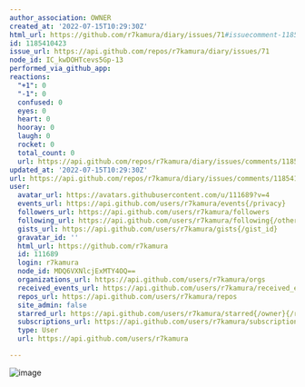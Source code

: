 ```yaml
---
author_association: OWNER
created_at: '2022-07-15T10:29:30Z'
html_url: https://github.com/r7kamura/diary/issues/71#issuecomment-1185410423
id: 1185410423
issue_url: https://api.github.com/repos/r7kamura/diary/issues/71
node_id: IC_kwDOHTcevs5Gp-13
performed_via_github_app: 
reactions:
  "+1": 0
  "-1": 0
  confused: 0
  eyes: 0
  heart: 0
  hooray: 0
  laugh: 0
  rocket: 0
  total_count: 0
  url: https://api.github.com/repos/r7kamura/diary/issues/comments/1185410423/reactions
updated_at: '2022-07-15T10:29:30Z'
url: https://api.github.com/repos/r7kamura/diary/issues/comments/1185410423
user:
  avatar_url: https://avatars.githubusercontent.com/u/111689?v=4
  events_url: https://api.github.com/users/r7kamura/events{/privacy}
  followers_url: https://api.github.com/users/r7kamura/followers
  following_url: https://api.github.com/users/r7kamura/following{/other_user}
  gists_url: https://api.github.com/users/r7kamura/gists{/gist_id}
  gravatar_id: ''
  html_url: https://github.com/r7kamura
  id: 111689
  login: r7kamura
  node_id: MDQ6VXNlcjExMTY4OQ==
  organizations_url: https://api.github.com/users/r7kamura/orgs
  received_events_url: https://api.github.com/users/r7kamura/received_events
  repos_url: https://api.github.com/users/r7kamura/repos
  site_admin: false
  starred_url: https://api.github.com/users/r7kamura/starred{/owner}{/repo}
  subscriptions_url: https://api.github.com/users/r7kamura/subscriptions
  type: User
  url: https://api.github.com/users/r7kamura

---
```

![image](https://user-images.githubusercontent.com/111689/179205966-b2695175-9621-4871-9ff2-b37633d8b915.png)
